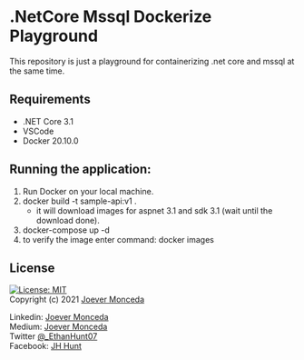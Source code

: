 # .NetCore Mssql Dockerize Playground

This repository is just a playground for containerizing .net core and mssql at the same time.

## Requirements   
 * .NET Core 3.1  
 * VSCode  
 * Docker  20.10.0
 
## Running the application:  
1. Run Docker on your local machine.
2. docker build -t sample-api:v1 . 
   - it will download images for aspnet 3.1 and sdk 3.1 (wait until the download done).
3. docker-compose up -d
4. to verify the image enter command:  docker images


 ## License 
  [![License: MIT](https://img.shields.io/badge/License-MIT-yellow.svg)](https://opensource.org/licenses/MIT)  
  Copyright (c) 2021 [Joever Monceda](https://github.com/Ethan0007)


  Linkedin: [Joever Monceda](https://www.linkedin.com/in/joever-monceda-55242779/)  
  Medium: [Joever Monceda](https://medium.com/@joever.monceda/new-net-core-vuejs-vuex-router-webpack-starter-kit-e94b6fdb7481)  
  Twitter [@_EthanHunt07](https://twitter.com/_EthanHunt07)  
  Facebook: [JH Hunt](https://www.facebook.com/nethan.hound.3)

